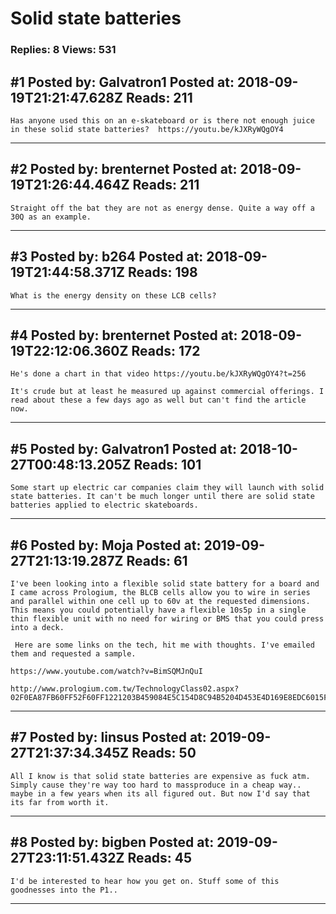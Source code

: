 # Solid state batteries

### Replies: 8 Views: 531

## \#1 Posted by: Galvatron1 Posted at: 2018-09-19T21:21:47.628Z Reads: 211

```
Has anyone used this on an e-skateboard or is there not enough juice in these solid state batteries?  https://youtu.be/kJXRyWQgOY4
```

---
## \#2 Posted by: brenternet Posted at: 2018-09-19T21:26:44.464Z Reads: 211

```
Straight off the bat they are not as energy dense. Quite a way off a 30Q as an example.
```

---
## \#3 Posted by: b264 Posted at: 2018-09-19T21:44:58.371Z Reads: 198

```
What is the energy density on these LCB cells?
```

---
## \#4 Posted by: brenternet Posted at: 2018-09-19T22:12:06.360Z Reads: 172

```
He's done a chart in that video https://youtu.be/kJXRyWQgOY4?t=256

It's crude but at least he measured up against commercial offerings. I read about these a few days ago as well but can't find the article now.
```

---
## \#5 Posted by: Galvatron1 Posted at: 2018-10-27T00:48:13.205Z Reads: 101

```
Some start up electric car companies claim they will launch with solid state batteries. It can't be much longer until there are solid state batteries applied to electric skateboards.
```

---
## \#6 Posted by: Moja Posted at: 2019-09-27T21:13:19.287Z Reads: 61

```
I've been looking into a flexible solid state battery for a board and I came across Prologium, the BLCB cells allow you to wire in series and parallel within one cell up to 60v at the requested dimensions. This means you could potentially have a flexible 10s5p in a single thin flexible unit with no need for wiring or BMS that you could press into a deck. 

 Here are some links on the tech, hit me with thoughts. I've emailed them and requested a sample. 

https://www.youtube.com/watch?v=BimSQMJnQuI

http://www.prologium.com.tw/TechnologyClass02.aspx?02F0EA87FB60FF52F60FF1221203B459084E5C154D8C94B5204D453E4D169E8EDC6015F0384532D116B8DAE7A8F30B823D3F1DFEF367F515235D54E64D21D198B245D07890C071312AF367AA0BB578FA2AC84383F06FD51D7E661AD38FDF904988D443A496B795BBCCAEF3301B1061B440156D38FF81A4BBBC49E964086AE670C8C3BA7679ABBC1C5ECB7075F9D217F7
```

---
## \#7 Posted by: linsus Posted at: 2019-09-27T21:37:34.345Z Reads: 50

```
All I know is that solid state batteries are expensive as fuck atm. Simply cause they're way too hard to massproduce in a cheap way.. maybe in a few years when its all figured out. But now I'd say that its far from worth it.
```

---
## \#8 Posted by: bigben Posted at: 2019-09-27T23:11:51.432Z Reads: 45

```
I'd be interested to hear how you get on. Stuff some of this goodnesses into the P1..
```

---
